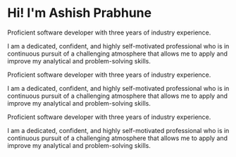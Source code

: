 <h1>Hi! I'm Ashish Prabhune</h1>
<div>
  <p>Proficient software developer with three years of industry experience.</p>
  <p>I am a dedicated, confident, and highly self-motivated professional who is in continuous pursuit of a challenging atmosphere that allows me to apply and improve my analytical and problem-solving skills.</p>
  <p>Proficient software developer with three years of industry experience.</p>
  <p>I am a dedicated, confident, and highly self-motivated professional who is in continuous pursuit of a challenging atmosphere that allows me to apply and improve my analytical and problem-solving skills.</p>
    <p>Proficient software developer with three years of industry experience.</p>
  <p>I am a dedicated, confident, and highly self-motivated professional who is in continuous pursuit of a challenging atmosphere that allows me to apply and improve my analytical and problem-solving skills.</p>
</div>
